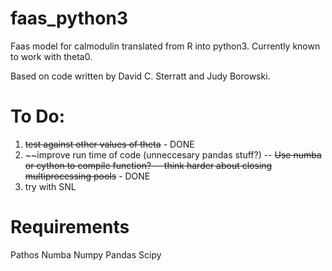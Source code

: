 # faas_python3

Faas model for calmodulin translated from R into python3. Currently known to work with theta0.

Based on code written by David C. Sterratt and Judy Borowski.

# To Do:
1. ~~test against other values of theta~~ - DONE
2. ~~improve run time of code (unneccesary pandas stuff?)
-- ~~Use numba or cython to compile function?
-- think harder about closing multiprocessing pools~~ - DONE
3. try with SNL

# Requirements
Pathos
Numba
Numpy
Pandas
Scipy
